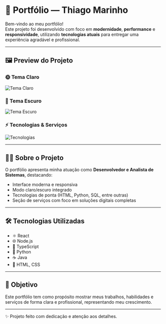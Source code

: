 # 🚀 Portfólio — Thiago Marinho  

Bem-vindo ao meu portfólio!  
Este projeto foi desenvolvido com foco em **modernidade**, **performance** e **responsividade**, utilizando **tecnologias atuais** para entregar uma experiência agradável e profissional.  

---

## 🖼️ Preview do Projeto  

### 🌞 Tema Claro  
![Tema Claro](./a1.png)  

### 🌙 Tema Escuro  
![Tema Escuro](./a2.png)  

### ⚡ Tecnologias & Serviços  
![Tecnologias](./a3.png)  

---

## 🧑‍💻 Sobre o Projeto  
O portfólio apresenta minha atuação como **Desenvolvedor e Analista de Sistemas**, destacando:  
- Interface moderna e responsiva  
- Modo claro/escuro integrado  
- Tecnologias de ponta (HTML, Python, SQL, entre outras)  
- Seção de serviços com foco em soluções digitais completas  

---

## 🛠️ Tecnologias Utilizadas  
- ⚛️ React  
- 🌐 Node.js  
- 📘 TypeScript  
- 🐍 Python  
- ☕ Java  
- 🎨 HTML, CSS  

---

## 🎯 Objetivo  
Este portfólio tem como propósito mostrar meus trabalhos, habilidades e serviços de forma clara e profissional, representando meu crescimento.  

---

✨ Projeto feito com dedicação e atenção aos detalhes.  
